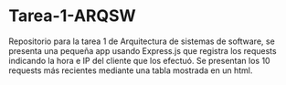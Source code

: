 # Tarea-1-ARQSW
Repositorio para la tarea 1 de Arquitectura de sistemas de software, se presenta una pequeña app usando Express.js que registra los requests indicando la hora e IP del cliente que los efectuó. Se presentan los 10 requests más recientes mediante una tabla mostrada en un html.
